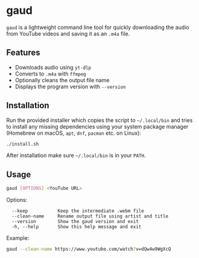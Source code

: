 # gaud

`gaud` is a lightweight command line tool for quickly downloading the audio from
YouTube videos and saving it as an `.m4a` file.

## Features

- Downloads audio using `yt-dlp`
- Converts to `.m4a` with `ffmpeg`
- Optionally cleans the output file name
- Displays the program version with `--version`

## Installation

Run the provided installer which copies the script to `~/.local/bin` and tries
to install any missing dependencies using your system package manager
(Homebrew on macOS, `apt`, `dnf`, `pacman` etc. on Linux):

```bash
./install.sh
```

After installation make sure `~/.local/bin` is in your `PATH`.

## Usage

```bash
gaud [OPTIONS] <YouTube URL>
```

Options:

```
  --keep           Keep the intermediate .webm file
  --clean-name     Rename output file using artist and title
  --version        Show the gaud version and exit
  -h, --help       Show this help message and exit
```

Example:

```bash
gaud --clean-name https://www.youtube.com/watch?v=dQw4w9WgXcQ
```
